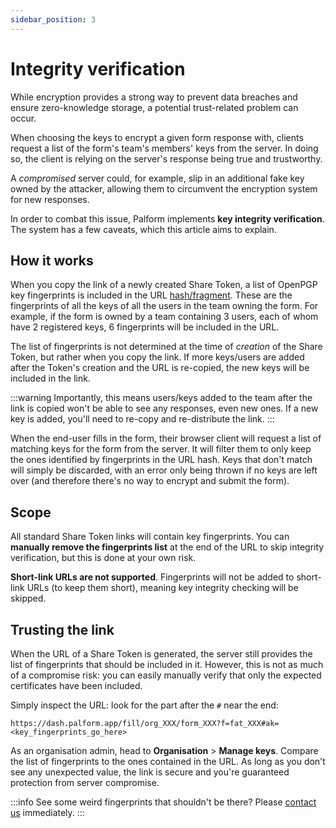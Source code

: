 ```yaml
---
sidebar_position: 3
---
```


# Integrity verification

While encryption provides a strong way to prevent data breaches and ensure zero-knowledge storage, a potential trust-related problem can occur.

When choosing the keys to encrypt a given form response with, clients request a list of the form's team's members' keys from the server. In doing so, the client is relying on the server's response being true and trustworthy.

A _compromised_ server could, for example, slip in an additional fake key owned by the attacker, allowing them to circumvent the encryption system for new responses.

In order to combat this issue, Palform implements **key integrity verification**. The system has a few caveats, which this article aims to explain.

## How it works

When you copy the link of a newly created Share Token, a list of OpenPGP key fingerprints is included in the URL [hash/fragment](https://developer.mozilla.org/en-US/docs/Web/API/URL/hash). These are the fingerprints of all the keys of all the users in the team owning the form. For example, if the form is owned by a team containing 3 users, each of whom have 2 registered keys, 6 fingerprints will be included in the URL.

The list of fingerprints is not determined at the time of _creation_ of the Share Token, but rather when you copy the link. If more keys/users are added after the Token's creation and the URL is re-copied, the new keys will be included in the link.

:::warning
Importantly, this means users/keys added to the team after the link is copied won't be able to see any responses, even new ones. If a new key is added, you'll need to re-copy and re-distribute the link.
:::

When the end-user fills in the form, their browser client will request a list of matching keys for the form from the server. It will filter them to only keep the ones identified by fingerprints in the URL hash. Keys that don't match will simply be discarded, with an error only being thrown if no keys are left over (and therefore there's no way to encrypt and submit the form).

## Scope

All standard Share Token links will contain key fingerprints. You can **manually remove the fingerprints list** at the end of the URL to skip integrity verification, but this is done at your own risk.

**Short-link URLs are not supported**. Fingerprints will not be added to short-link URLs (to keep them short), meaning key integrity checking will be skipped.

## Trusting the link

When the URL of a Share Token is generated, the server still provides the list of fingerprints that should be included in it. However, this is not as much of a compromise risk: you can easily manually verify that only the expected certificates have been included.

Simply inspect the URL: look for the part after the `#` near the end:

```
https://dash.palform.app/fill/org_XXX/form_XXX?f=fat_XXX#ak=<key_fingerprints_go_here>
```

As an organisation admin, head to **Organisation** > **Manage keys**. Compare the list of fingerprints to the ones contained in the URL. As long as you don't see any unexpected value, the link is secure and you're guaranteed protection from server compromise.

:::info
See some weird fingerprints that shouldn't be there? Please [contact us](/#speak-to-a-human) immediately.
:::
